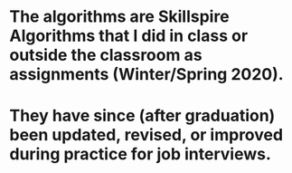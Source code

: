 # The algorithms are Skillspire Algorithms that I did in class or outside the classroom as assignments (Winter/Spring 2020). 

# They have since (after graduation) been updated, revised, or improved during practice for job interviews.
